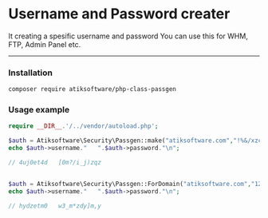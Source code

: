# Username and Password creater

It creating a spesific username and password
You can use this for WHM, FTP, Admin Panel etc.

---

### Installation
```sh
composer require atiksoftware/php-class-passgen
```

### Usage example
```php
require __DIR__.'/../vendor/autoload.php';

$auth = Atiksoftware\Security\Passgen::make("atiksoftware.com","!%&/xzcas56"); 
echo $auth->username."   ".$auth->password."\n";

// 4uj0et4d   [0m?/i_j)zqz


$auth = Atiksoftware\Security\Passgen::ForDomain("atiksoftware.com","123456"); 
echo $auth->username."   ".$auth->password."\n";

// hydzetm0   w3_m*zdy]m,y
